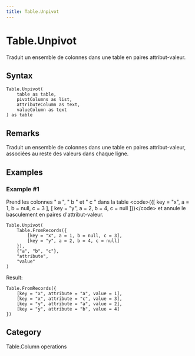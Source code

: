 ```yaml
---
title: Table.Unpivot
---
```


# Table.Unpivot


Traduit un ensemble de colonnes dans une table en paires attribut-valeur.


## Syntax

```powerquery
Table.Unpivot(
    table as table,
    pivotColumns as list,
    attributeColumn as text,
    valueColumn as text
) as table
```


## Remarks

Traduit un ensemble de colonnes dans une table en paires attribut-valeur, associées au reste des valeurs dans chaque ligne.


## Examples

### Example #1 
Prend les colonnes &#34; a &#34;, &#34; b &#34; et &#34; c &#34; dans la table &lt;code&gt;(\{[ key = &#34;x&#34;, a = 1, b = null, c = 3 ], [ key = &#34;y&#34;, a = 2, b = 4, c = null ]})&lt;/code&gt; et annule le basculement en paires d&#39;attribut-valeur.
```powerquery
Table.Unpivot(
    Table.FromRecords({
        [key = "x", a = 1, b = null, c = 3],
        [key = "y", a = 2, b = 4, c = null]
    }),
    {"a", "b", "c"},
    "attribute",
    "value"
)
```

Result: 
```powerquery
Table.FromRecords({
    [key = "x", attribute = "a", value = 1],
    [key = "x", attribute = "c", value = 3],
    [key = "y", attribute = "a", value = 2],
    [key = "y", attribute = "b", value = 4]
})
```




## Category
Table.Column operations

